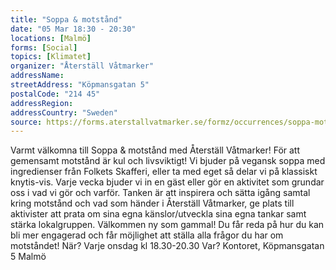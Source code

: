 ```yaml
---
title: "Soppa & motstånd"
date: "05 Mar 18:30 - 20:30"
locations: [Malmö]
forms: [Social]
topics: [Klimatet]
organizer: "Återställ Våtmarker"
addressName:
streetAddress: "Köpmansgatan 5"
postalCode: "214 45"
addressRegion:
addressCountry: "Sweden"
source: https://forms.aterstallvatmarker.se/formz/occurrences/soppa-motstand-malmo-2025-03-05/registrations/new
---
```

Varmt välkomna till Soppa & motstånd med Återställ Våtmarker! För att gemensamt motstånd är kul och livsviktigt! Vi bjuder på vegansk soppa med ingredienser från Folkets Skafferi, eller ta med eget så delar vi på klassiskt knytis-vis. Varje vecka bjuder vi in en gäst eller gör en aktivitet som grundar oss i vad vi gör och varför. Tanken är att inspirera och sätta igång samtal kring motstånd och vad som händer i Återställ Våtmarker, ge plats till aktivister att prata om sina egna känslor/utveckla sina egna tankar samt stärka lokalgruppen. Välkommen ny som gammal! Du får reda på hur du kan bli mer engagerad och får möjlighet att ställa alla frågor du har om motståndet! När? Varje onsdag kl 18.30-20.30 Var? Kontoret, Köpmansgatan 5 Malmö
